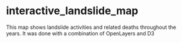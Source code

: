 # interactive_landslide_map
This map shows landslide activities and related deaths throughout the years. It was done with a combination of OpenLayers and D3
